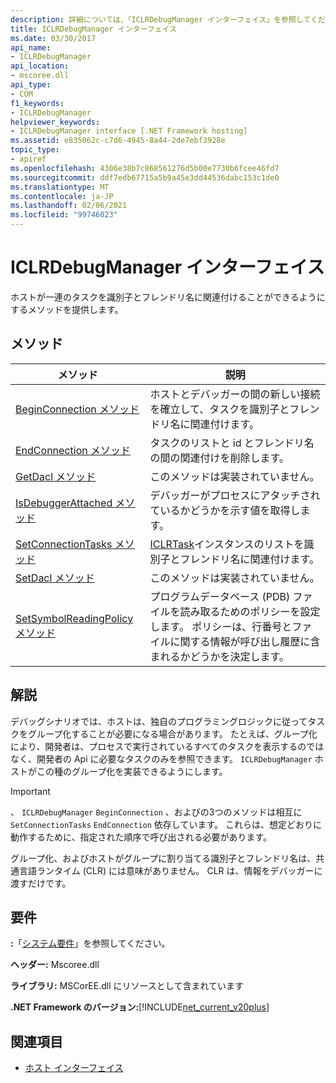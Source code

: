 ```yaml
---
description: 詳細については、「ICLRDebugManager インターフェイス」を参照してください。
title: ICLRDebugManager インターフェイス
ms.date: 03/30/2017
api_name:
- ICLRDebugManager
api_location:
- mscoree.dll
api_type:
- COM
f1_keywords:
- ICLRDebugManager
helpviewer_keywords:
- ICLRDebugManager interface [.NET Framework hosting]
ms.assetid: e835062c-c7d6-4945-8a44-2de7ebf3928e
topic_type:
- apiref
ms.openlocfilehash: 4306e38b7c868561276d5b00e7730b6fcee46fd7
ms.sourcegitcommit: ddf7edb67715a5b9a45e3dd44536dabc153c1de0
ms.translationtype: MT
ms.contentlocale: ja-JP
ms.lasthandoff: 02/06/2021
ms.locfileid: "99746023"
---
```

# <a name="iclrdebugmanager-interface"></a>ICLRDebugManager インターフェイス

ホストが一連のタスクを識別子とフレンドリ名に関連付けることができるようにするメソッドを提供します。  
  
## <a name="methods"></a>メソッド  
  
|メソッド|説明|  
|------------|-----------------|  
|[BeginConnection メソッド](iclrdebugmanager-beginconnection-method.md)|ホストとデバッガーの間の新しい接続を確立して、タスクを識別子とフレンドリ名に関連付けます。|  
|[EndConnection メソッド](iclrdebugmanager-endconnection-method.md)|タスクのリストと id とフレンドリ名の間の関連付けを削除します。|  
|[GetDacl メソッド](iclrdebugmanager-getdacl-method.md)|このメソッドは実装されていません。|  
|[IsDebuggerAttached メソッド](iclrdebugmanager-isdebuggerattached-method.md)|デバッガーがプロセスにアタッチされているかどうかを示す値を取得します。|  
|[SetConnectionTasks メソッド](iclrdebugmanager-setconnectiontasks-method.md)|[ICLRTask](iclrtask-interface.md)インスタンスのリストを識別子とフレンドリ名に関連付けます。|  
|[SetDacl メソッド](iclrdebugmanager-setdacl-method.md)|このメソッドは実装されていません。|  
|[SetSymbolReadingPolicy メソッド](iclrdebugmanager-setsymbolreadingpolicy-method.md)|プログラムデータベース (PDB) ファイルを読み取るためのポリシーを設定します。 ポリシーは、行番号とファイルに関する情報が呼び出し履歴に含まれるかどうかを決定します。|  
  
## <a name="remarks"></a>解説  

 デバッグシナリオでは、ホストは、独自のプログラミングロジックに従ってタスクをグループ化することが必要になる場合があります。 たとえば、グループ化により、開発者は、プロセスで実行されているすべてのタスクを表示するのではなく、開発者の Api に必要なタスクのみを参照できます。 `ICLRDebugManager` ホストがこの種のグループ化を実装できるようにします。  
  
> [!IMPORTANT]
> 、 `ICLRDebugManager` `BeginConnection` 、およびの3つのメソッドは相互に `SetConnectionTasks` `EndConnection` 依存しています。 これらは、想定どおりに動作するために、指定された順序で呼び出される必要があります。  
  
 グループ化、およびホストがグループに割り当てる識別子とフレンドリ名は、共通言語ランタイム (CLR) には意味がありません。 CLR は、情報をデバッガーに渡すだけです。  
  
## <a name="requirements"></a>要件  

 **:**「[システム要件](../../get-started/system-requirements.md)」を参照してください。  
  
 **ヘッダー:** Mscoree.dll  
  
 **ライブラリ:** MSCorEE.dll にリソースとして含まれています  
  
 **.NET Framework のバージョン:**[!INCLUDE[net_current_v20plus](../../../../includes/net-current-v20plus-md.md)]  
  
## <a name="see-also"></a>関連項目

- [ホスト インターフェイス](hosting-interfaces.md)
